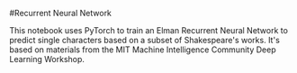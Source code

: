 #Recurrent Neural Network

This notebook uses PyTorch to train an Elman Recurrent Neural Network to predict single characters based on a subset of Shakespeare's works. It's based on materials from the MIT Machine Intelligence Community Deep Learning Workshop.

